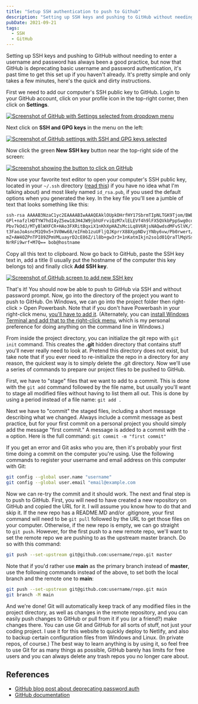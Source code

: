 ```yaml
---
title: "Setup SSH authentication to push to Github"
description: "Setting up SSH keys and pushing to GitHub without needing to enter a username and password has always been a good practice, but now that GitHub is deprecating basic username and password authentication, it's past time to get this set up if you haven't already. It's pretty simple and only takes a few minutes, here's the quick and dirty instructions."
pubDate: 2021-09-21
tags:
  - SSH
  - GitHub
---
```


Setting up SSH keys and pushing to GitHub without needing to enter a username and password has always been a good practice, but now that GitHub is deprecating basic username and password authentication, it's past time to get this set up if you haven't already. It's pretty simple and only takes a few minutes, here's the quick and dirty instructions.

First we need to add our computer's SSH public key to GitHub. Login to your GitHub account, click on your profile icon in the top-right corner, then click on **Settings**.

[![Screenshot of GitHub with Settings selected from dropdown menu](/img/blog/gh1.png)](https://arieldiaz.codes/img/blog/gh1.png)

Next click on **SSH and GPG keys** in the menu on the left:

[![Screenshot of GitHub settings with SSH and GPG keys selected](/img/blog/gh2.png)](https://arieldiaz.codes/img/blog/gh2.png)

Now click the green **New SSH key** button near the top-right side of the screen:

[![Screenshot showing the button to click on GitHub](/img/blog/gh3.png)](https://arieldiaz.codes/img/blog/gh3.png)

Now use your favorite text editor to open your computer's SSH public key, located in your `~/.ssh` directory (<a href="https://arieldiaz.codes/blog/generating-an-ssh-key-pair/" target="_blank">read this</a>) if you have no idea what I'm talking about) and most likely named `id_rsa.pub`, if you used the default options when you generated the key. In the key file you'll see a jumble of text that looks something like this:

```bash
ssh-rsa AAAAB3NzaC1yc2EAAAABIwAAAQEAklOUpkDHrfHY17SbrmTIpNLTGK9Tjom/BWDSU
GPl+nafzlHDTYW7hdI4yZ5ew18JH4JW9jbhUFrviQzM7xlELEVf4h9lFX5QVkbPppSwg0cda3
Pbv7kOdJ/MTyBlWXFCR+HAo3FXRitBqxiX1nKhXpHAZsMciLq8V6RjsNAQwdsdMFvSlVK/7XA
t3FaoJoAsncM1Q9x5+3V0Ww68/eIFmb1zuUFljQJKprrX88XypNDvjYNby6vw/Pb0rwert/En
mZ+AW4OZPnTPI89ZPmVMLuayrD2cE86Z/il8b+gw3r3+1nKatmIkjn2so1d01QraTlMqVSsbx
NrRFi9wrf+M7Q== bob@hostname
```

Copy all this text to clipboard. Now go back to GitHub, paste the SSH key text in, add a title (I usually put the hostname of the computer this key belongs to) and finally click **Add SSH key**.

[![Screenshot of GitHub screen to add new SSH key](/img/blog/gh4.png)](https://arieldiaz.codes/img/blog/gh4.png)

That's it! You should now be able to push to GitHub via SSH and without password prompt. Now, go into the directory of the project you want to push to GitHub. On Windows, we can go into the project folder then right-click > Open Powerbash. Note that if you don't have Powerbash in your right-click menu, <a href="https://www.howtogeek.com/165268/how-to-add-open-powerbash-here-to-the-context-menu-in-windows/" target="_blank" rel="noopener noreferrer">you'll have to add it</a>. (Alternately, you can <a href="https://www.tenforums.com/tutorials/179549-add-open-windows-terminal-expandable-context-menu-windows-10-a.html" target="_blank" rel="noopener noreferrer">install Windows Terminal and add that to the right-click menu</a>, which is my personal preference for doing anything on the command line in Windows.)

From inside the project directory, you can initialize the git repo with `git init` command. This creates the **.git** hidden directory that contains stuff you'll never really need to look at. Pretend this directory does not exist, but take note that if you ever need to re-initialize the repo in a directory for any reason, the quickest way is to simply delete the .git directory. Now we'll use a series of commands to prepare our project files to be pushed to GitHub.

First, we have to "stage" files that we want to add to a commit. This is done with the `git add` command followed by the file name, but usually you'll want to stage all modified files without having to list them all out. This is done by using a period instead of a file name: `git add .`

Next we have to "commit" the staged files, including a short message describing what we changed. Always include a commit message as best practice, but for your first commit on a personal project you should simply add the message "first commit." A message is added to a commit with the `-m` option. Here is the full command: `git commit -m "first commit"`

If you get an error and Git asks who you are, then it's probably your first time doing a commit on the computer you're using. Use the following commands to register your username and email address on this computer with Git:

```bash
git config --global user.name "username"
git config --global user.email "email@example.com
```

Now we can re-try the commit and it should work. The next and final step is to push to GitHub. First, you will need to have created a new repository on GitHub and copied the URL for it. I will assume you know how to do that and skip it. If the new repo has a README.MD and/or .gitignore, your first command will need to be `git pull` followed by the URL to get those files on your computer. Otherwise, if the new repo is empty, we can go straight to `git push`. However, for the first push to a new remote repo, we'll want to set the remote repo we are pushing to as the upstream master branch. Do so with this command:

```bash
git push --set-upstream git@github.com:username/repo.git master
```

Note that if you'd rather use **main** as the primary branch instead of **master**, use the following commands instead of the above, to set both the local branch and the remote one to **main**:

```bash
git push --set-upstream git@github.com:username/repo.git main
git branch -M main
```

And we're done! Git will automatically keep track of any modified files in the project directory, as well as changes in the remote repository, and you can easily push changes to GitHub or pull from it if you (or a friend?) make changes there. You can use Git and GitHub for all sorts of stuff, not just your coding project. I use it for this website to quickly deploy to Netlify, and also to backup certain configuration files from Windows and Linux. (In private repos, of course.) The best way to learn anything is by using it, so feel free to use Git for as many things as possible, GitHub barely has limits for free users and you can always delete any trash repos you no longer care about.

## References

- <a href="https://github.blog/2020-12-15-token-authentication-requirements-for-git-operations/" target="_blank">GitHub blog post about deprecating password auth</a>
- <a href="https://docs.github.com/en" target="_blank">GitHub documentation</a>
